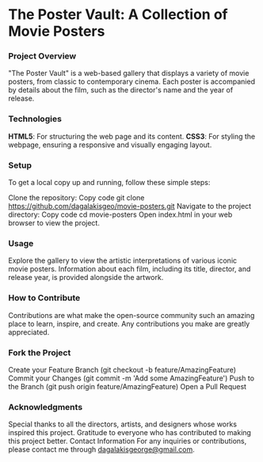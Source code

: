 # The Poster Vault: A Collection of Movie Posters

### Project Overview
"The Poster Vault" is a web-based gallery that displays a variety of movie posters, from classic to contemporary cinema. Each poster is accompanied by details about the film, such as the director's name and the year of release.

### Technologies
**HTML5**: For structuring the web page and its content.
**CSS3**: For styling the webpage, ensuring a responsive and visually engaging layout.

### Setup
To get a local copy up and running, follow these simple steps:

Clone the repository:
Copy code
git clone https://github.com/dagalakisgeo/movie-posters.git
Navigate to the project directory:
Copy code
cd movie-posters
Open index.html in your web browser to view the project.

### Usage
Explore the gallery to view the artistic interpretations of various iconic movie posters. Information about each film, including its title, director, and release year, is provided alongside the artwork.

### How to Contribute
Contributions are what make the open-source community such an amazing place to learn, inspire, and create. Any contributions you make are greatly appreciated.

### Fork the Project
Create your Feature Branch (git checkout -b feature/AmazingFeature)
Commit your Changes (git commit -m 'Add some AmazingFeature')
Push to the Branch (git push origin feature/AmazingFeature)
Open a Pull Request

### Acknowledgments
Special thanks to all the directors, artists, and designers whose works inspired this project.
Gratitude to everyone who has contributed to making this project better.
Contact Information
For any inquiries or contributions, please contact me through dagalakisgeorge@gmail.com.
